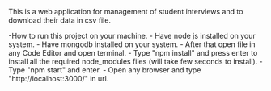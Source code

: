 This is a web application for management of student interviews and to download their data in csv file.

-How to run this project on your machine.
    - Have node js installed on your system.
    - Have mongodb installed on your system.
    - After that open file in any Code Editor and open terminal.
    - Type "npm install" and press enter to install all the required node_modules files (will take few seconds to install).
    - Type "npm start" and enter.
    - Open any browser and type "http://localhost:3000/" in url.


